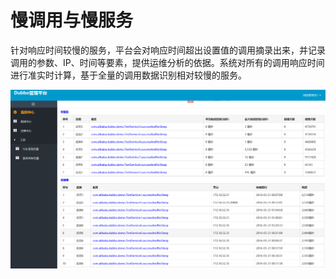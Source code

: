 # 慢调用与慢服务

针对响应时间较慢的服务，平台会对响应时间超出设置值的调用摘录出来，并记录调用的参数、IP、时间等要素，提供运维分析的依据。系统对所有的调用响应时间进行准实时计算，基于全量的调用数据识别相对较慢的服务。

![告警](images/monitor11.png)

